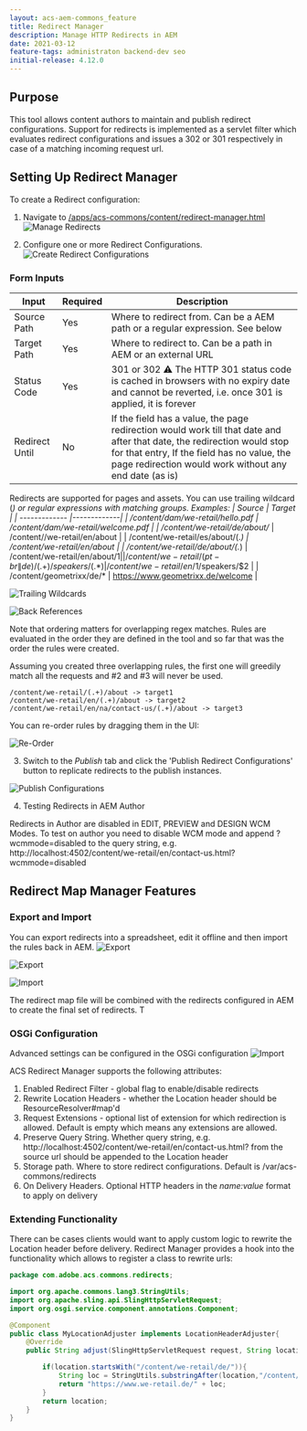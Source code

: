 ```yaml
---
layout: acs-aem-commons_feature
title: Redirect Manager
description: Manage HTTP Redirects in AEM
date: 2021-03-12
feature-tags: administraton backend-dev seo
initial-release: 4.12.0
---
```


## Purpose

This tool allows content authors to  maintain and publish redirect configurations. Support for redirects is implemented as a servlet filter  which evaluates redirect configurations and issues a 302 or 301 respectively in case of a matching incoming request url. 

## Setting Up Redirect Manager

To create a Redirect configuration:

1. Navigate to [/apps/acs-commons/content/redirect-manager.html](http://localhost:4502//apps/acs-commons/content/redirect-manager.html)
![Manage Redirects](images/manage-redirects.png)

2. Configure one or more Redirect Configurations. 
![Create Redirect Configurations](images/create-rule.png)

### Form Inputs
| Input        | Required          | Description          |
| ------------- |-------------|-------------|
| Source Path | Yes | Where to redirect from. Can be a AEM path or a regular expression. See below |
| Target Path | Yes | Where to redirect to. Can be a path in AEM or an external URL |
| Status Code | Yes | 301 or 302 :warning: The HTTP 301 status code is cached in browsers with no expiry date and cannot be reverted, i.e. once 301 is applied, it is forever |
| Redirect Until | No | If the field has a value, the page redirection would work till that date and after that date, the redirection would stop for that entry, If the field has no value, the page redirection would work without any end date (as is)|


Redirects are supported for pages and assets. You can use trailing wildcard (*) or regular expressions with matching groups.
Examples:
| Source        | Target           |
| ------------- |-------------|
| /content/dam/we-retail/hello.pdf | /content/dam/we-retail/welcome.pdf |
| /content/we-retail/de/about/* | /content//we-retail/en/about |
| /content/we-retail/es/about/(.*) | /content/we-retail/en/about |
| /content/we-retail/de/about/(.*) | /content/we-retail/en/about/$1 |
| /content/we-retail/(pt-br\|de)/(.+)/speakers/(.*) | /content/we-retail/en/$1/speakers/$2 |
| /content/geometrixx/de/* | https://www.geometrixx.de/welcome |


![Trailing Wildcards](images/trailing-wildcard-1.png)

![Back References](images/regex-backref.png)

Note that ordering matters for overlapping regex matches.
Rules are evaluated in the order they are defined in the tool and so far that was the order the rules were created.

Assuming you created three overlapping rules, the first one will greedily match all the requests and #2 and #3 will never be used.

```
/content/we-retail/(.+)/about -> target1
/content/we-retail/en/(.+)/about -> target2
/content/we-retail/en/na/contact-us/(.+)/about -> target3
```

You can re-order rules by dragging them in the UI:


![Re-Order](images/drag.png)


3. Switch to the *Publish* tab and click the 'Publish Redirect Configurations' button to replicate redirects to the publish instances.

![Publish Configurations](images/publish.png)


4. Testing Redirects in AEM Author

Redirects in Author are disabled in EDIT, PREVIEW and DESIGN WCM Modes. To test on author you need to disable WCM mode and append ?wcmmode=disabled to the query string, e.g.
http://localhost:4502/content/we-retail/en/contact-us.html?wcmmode=disabled

## Redirect Map Manager Features

### Export and Import

 You can export redirects into a spreadsheet, edit it offline and then import the rules back in AEM. 
 ![Export](images/export.png)

![Export](images/export-xls.png)

![Import](images/import.png)

The redirect map file will be combined with the redirects configured in AEM to create the final set of redirects. T

### OSGi Configuration

Advanced settings can be configured in the OSGi configuration
![Import](images/osgi.png)

ACS Redirect Manager supports the following attributes:

1. Enabled Redirect Filter - global flag to enable/disable redirects
2. Rewrite Location Headers - whether the Location header should be ResourceResolver#map'd 
3. Request Extensions - optional list of extension for which redirection is allowed. Default is empty which means any extensions are allowed.
4. Preserve Query String. Whether  query string, e.g.
http://localhost:4502/content/we-retail/en/contact-us.html? from the source url should be appended to the Location header
5. Storage path. Where to store redirect configurations. Default is /var/acs-commons/redirects
6. On Delivery Headers. Optional HTTP headers in the _name:value_ format to apply on delivery
 
### Extending Functionality

There can be cases clients would want to apply custom logic to rewrite the Location header before delivery. Redirect Manager provides a hook into the functionality which allows to register a class to rewrite urls:

```java
package com.adobe.acs.commons.redirects;

import org.apache.commons.lang3.StringUtils;
import org.apache.sling.api.SlingHttpServletRequest;
import org.osgi.service.component.annotations.Component;

@Component
public class MyLocationAdjuster implements LocationHeaderAdjuster{
    @Override
    public String adjust(SlingHttpServletRequest request, String location) {

        if(location.startsWith("/content/we-retail/de/")){
            String loc = StringUtils.substringAfter(location,"/content/we-retail/de/");
            return "https://www.we-retail.de/" + loc;
        }
        return location;
    }
}
```
